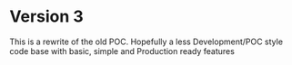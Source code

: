 # Version 3

This is a rewrite of the old POC.  Hopefully a less Development/POC style code base with basic, simple and Production ready features
